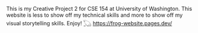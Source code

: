 This is my Creative Project 2 for CSE 154 at University of Washington. This website is less to show off my technical skills and more to show off my visual storytelling skills. Enjoy! 𓆏
https://frog-website.pages.dev/
